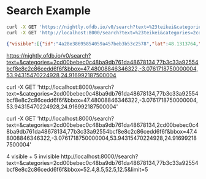# Search Example

```sh
curl -X GET 'https://nightly.ofdb.io/v0/search?text=%23teikei&categories=2cd00bebec0c48ba9db761da48678134,77b3c33a92554bcf8e8c2c86cedd6f6f&bbox=47.97337538577628,10.95611572265625,48.29004635269247,12.274475097656252'
curl -X GET 'http://localhost:8000/search?text=%23teikei&categories=2cd00bebec0c48ba9db761da48678134,77b3c33a92554bcf8e8c2c86cedd6f6f&bbox=47.97337538577628,10.95611572265625,48.29004635269247,12.274475097656252'
```

```json
{"visible":[{"id":"4a28e38695854059a457beb3b53c2578","lat":48.1313764,"lng":11.6786861},{"id":"6d6146e07f584e908d142e15a3895917","lat":48.1113642,"lng":11.5949569},{"id":"636eccbedf4243798351bdc3265c76db","lat":48.115337100000005,"lng":11.5759799}],"invisible":[{"id":"fe2e835bb28e4082b0dbd8f2a7158d4f","lat":51.95532468103803,"lng":7.637477517127992},{"id":"de6ac9a92bde46d0b34bd5961196ec12","lat":47.4913731,"lng":7.6175922},{"id":"67dd3653f45c4deaa961c0369520219c","lat":19.471123927418738,"lng":-96.96337670087816},{"id":"ff20f44776c0486682bc2e926d6d2bb3","lat":48.7244278,"lng":9.14492801713147},{"id":"c5c844f92a4d4e459392197bc6805ee7","lat":47.9941572,"lng":7.84340860047771}]}
```


https://nightly.ofdb.io/v0/search?text=&categories=2cd00bebec0c48ba9db761da48678134,77b3c33a92554bcf8e8c2c86cedd6f6f&bbox=47.48008846346322,-3.0761718750000004,53.94315470224928,24.916992187500004

curl -X GET 'http://localhost:8000/search?text=&categories=2cd00bebec0c48ba9db761da48678134,77b3c33a92554bcf8e8c2c86cedd6f6f&bbox=47.48008846346322,-3.0761718750000004,53.94315470224928,24.916992187500004'


curl -X GET 'http://localhost:8000/search?text=&categories=2cd00bebec0c48ba9db761da48678134,2cd00bebec0c48ba9db761da48678134,77b3c33a92554bcf8e8c2c86cedd6f6f&bbox=47.48008846346322,-3.0761718750000004,53.94315470224928,24.916992187500004'


4 visible + 5 invisible
http://localhost:8000//search?text=&categories=2cd00bebec0c48ba9db761da48678134,77b3c33a92554bcf8e8c2c86cedd6f6f&bbox=52.4,8.5,52.5,12.5&limit=5